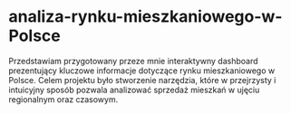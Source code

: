 # analiza-rynku-mieszkaniowego-w-Polsce
Przedstawiam przygotowany przeze mnie interaktywny dashboard prezentujący kluczowe informacje dotyczące rynku mieszkaniowego w Polsce. Celem projektu było stworzenie narzędzia, które w przejrzysty i intuicyjny sposób pozwala analizować sprzedaż mieszkań w ujęciu regionalnym oraz czasowym.
